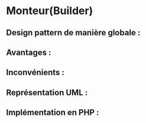 # Monteur(Builder)

## Design pattern de manière globale :

## Avantages :

## Inconvénients : 

## Représentation UML : 

## Implémentation en PHP :
